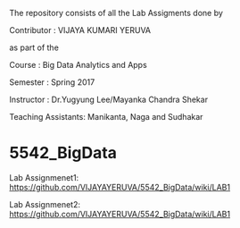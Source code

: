 The repository consists of all the Lab Assigments done by

Contributor : VIJAYA KUMARI YERUVA

as part of the

Course : Big Data Analytics and Apps

Semester : Spring 2017

Instructor : Dr.Yugyung Lee/Mayanka Chandra Shekar

Teaching Assistants: Manikanta, Naga and Sudhakar


# 5542_BigData

Lab Assignmenet1: https://github.com/VIJAYAYERUVA/5542_BigData/wiki/LAB1

Lab Assignmenet2: https://github.com/VIJAYAYERUVA/5542_BigData/wiki/LAB1
